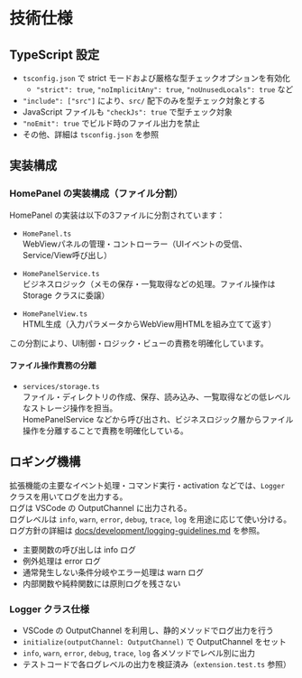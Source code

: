 # 技術仕様

## TypeScript 設定

- `tsconfig.json` で strict モードおよび厳格な型チェックオプションを有効化
  - `"strict": true`, `"noImplicitAny": true`, `"noUnusedLocals": true` など
- `"include": ["src"]` により、`src/` 配下のみを型チェック対象とする
- JavaScript ファイルも `"checkJs": true` で型チェック対象
- `"noEmit": true` でビルド時のファイル出力を禁止
- その他、詳細は `tsconfig.json` を参照

## 実装構成

### HomePanel の実装構成（ファイル分割）

HomePanel の実装は以下の3ファイルに分割されています：

- `HomePanel.ts`  
  WebViewパネルの管理・コントローラー（UIイベントの受信、Service/View呼び出し）

- `HomePanelService.ts`  
  ビジネスロジック（メモの保存・一覧取得などの処理。ファイル操作は Storage クラスに委譲）

- `HomePanelView.ts`  
  HTML生成（入力パラメータからWebView用HTMLを組み立てて返す）

この分割により、UI制御・ロジック・ビューの責務を明確化しています。

#### ファイル操作責務の分離

- `services/storage.ts`  
  ファイル・ディレクトリの作成、保存、読み込み、一覧取得などの低レベルなストレージ操作を担当。  
  HomePanelService などから呼び出され、ビジネスロジック層からファイル操作を分離することで責務を明確化している。

## ロギング機構

拡張機能の主要なイベント処理・コマンド実行・activation などでは、`Logger` クラスを用いてログを出力する。  
ログは VSCode の OutputChannel に出力される。  
ログレベルは `info`, `warn`, `error`, `debug`, `trace`, `log` を用途に応じて使い分ける。  
ログ方針の詳細は [docs/development/logging-guidelines.md](../development/logging-guidelines.md) を参照。

- 主要関数の呼び出しは info ログ
- 例外処理は error ログ
- 通常発生しない条件分岐やエラー処理は warn ログ
- 内部関数や純粋関数には原則ログを残さない

### Logger クラス仕様

- VSCode の OutputChannel を利用し、静的メソッドでログ出力を行う
- `initialize(outputChannel: OutputChannel)` で OutputChannel をセット
- `info`, `warn`, `error`, `debug`, `trace`, `log` 各メソッドでレベル別に出力
- テストコードで各ログレベルの出力を検証済み（`extension.test.ts` 参照）
